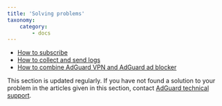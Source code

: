 ```yaml
---
title: 'Solving problems'
taxonomy:
    category:
        - docs
---
```


* [How to subscribe](https://kb.adguard.com/en/vpn/adguard-vpn-for-ios/solving-problems/subscription)
* [How to collect and send logs](https://kb.adguard.com/en/vpn/adguard-vpn-for-ios/solving-problems/logs)
* [How to combine AdGuard VPN and AdGuard ad blocker](https://kb.adguard.com/en/vpn/adguard-vpn-for-ios/solving-problems/integrated-mode)

This section is updated regularly. If you have not found a solution to your problem in the articles given in this section, contact [AdGuard technical support](http://kb.adguard.com/en/technical-support).